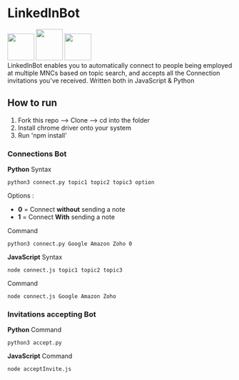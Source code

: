 # LinkedInBot

<img src="https://github.com/Ram-lankada/LinkedInBot/assets/91232198/e9eba0dc-df57-4d12-9cd8-3e1f8c862908" width="60" height="60" />
<img src="https://github.com/Ram-lankada/LinkedInBot/assets/91232198/2945f152-2a80-49a1-b96a-3b64c522ef91" width="60" height="70" />
<img src="https://github.com/Ram-lankada/LinkedInBot/assets/91232198/124ae337-b748-4149-a12a-b16bdd99dff8" width="60" height="60" />

<br>
LinkedInBot enables you to automatically connect to people being employed at multiple MNCs based on topic search, and accepts all the Connection invitations you've received. 
Written both in JavaScript & Python

## How to run

1. Fork this repo --> Clone --> cd into the folder
2. Install chrome driver onto your system
3. Run 'npm install'

### Connections Bot 
**Python**
Syntax 
```
python3 connect.py topic1 topic2 topic3 option
```
Options : 
- **0** = Connect **without** sending a note
- **1** = Connect **With** sending a note 

Command
```
python3 connect.py Google Amazon Zoho 0
```

**JavaScript**
Syntax 
```
node connect.js topic1 topic2 topic3 
```
Command
```
node connect.js Google Amazon Zoho
```

### Invitations accepting Bot 
**Python**
Command
```
python3 accept.py
```

**JavaScript**
Command
```
node acceptInvite.js 
```
